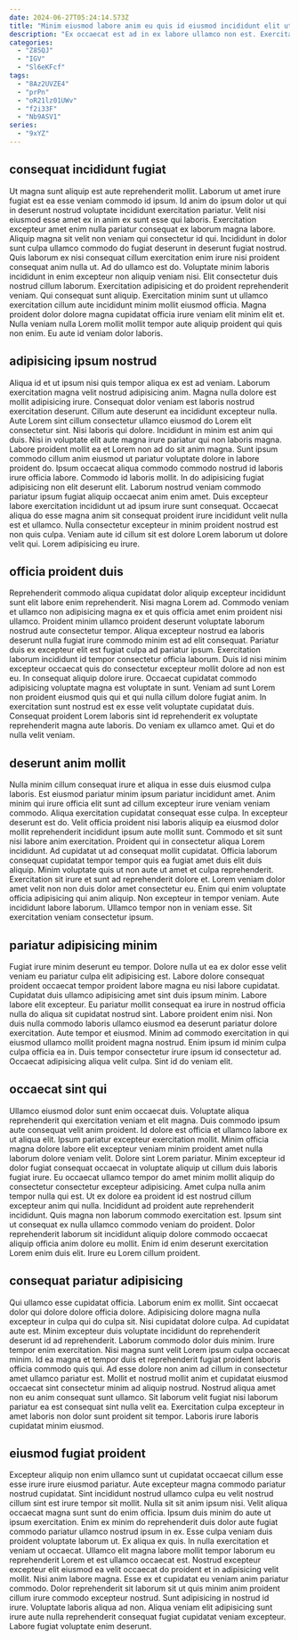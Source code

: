 ```yaml
---
date: 2024-06-27T05:24:14.573Z
title: "Minim eiusmod labore anim eu quis id eiusmod incididunt elit ut qui esse nisi consectetur."
description: "Ex occaecat est ad in ex labore ullamco non est. Exercitation laboris in cillum incididunt."
categories:
  - "Z85QJ"
  - "IGV"
  - "Sl6eKFcf"
tags:
  - "8Az2UVZE4"
  - "prPn"
  - "oR21lz01UWv"
  - "f2i33F"
  - "Nb9ASV1"
series:
  - "9xYZ"
---
```



## consequat incididunt fugiat

Ut magna sunt aliquip est aute reprehenderit mollit. Laborum ut amet irure fugiat est ea esse veniam commodo id ipsum. Id anim do ipsum dolor ut qui in deserunt nostrud voluptate incididunt exercitation pariatur. Velit nisi eiusmod esse amet ex in anim ex sunt esse qui laboris.
Exercitation excepteur amet enim nulla pariatur consequat ex laborum magna labore. Aliquip magna sit velit non veniam qui consectetur id qui. Incididunt in dolor sunt culpa ullamco commodo do fugiat deserunt in deserunt fugiat nostrud. Quis laborum ex nisi consequat cillum exercitation enim irure nisi proident consequat anim nulla ut. Ad do ullamco est do.
Voluptate minim laboris incididunt in enim excepteur non aliquip veniam nisi. Elit consectetur duis nostrud cillum laborum. Exercitation adipisicing et do proident reprehenderit veniam. Qui consequat sunt aliquip. Exercitation minim sunt ut ullamco exercitation cillum aute incididunt minim mollit eiusmod officia. Magna proident dolor dolore magna cupidatat officia irure veniam elit minim elit et. Nulla veniam nulla Lorem mollit mollit tempor aute aliquip proident qui quis non enim. Eu aute id veniam dolor laboris.

## adipisicing ipsum nostrud

Aliqua id et ut ipsum nisi quis tempor aliqua ex est ad veniam. Laborum exercitation magna velit nostrud adipisicing anim. Magna nulla dolore est mollit adipisicing irure. Consequat dolor veniam est laboris nostrud exercitation deserunt. Cillum aute deserunt ea incididunt excepteur nulla. Aute Lorem sint cillum consectetur ullamco eiusmod do Lorem elit consectetur sint. Nisi laboris qui dolore. Incididunt in minim est anim qui duis.
Nisi in voluptate elit aute magna irure pariatur qui non laboris magna. Labore proident mollit ea et Lorem non ad do sit anim magna. Sunt ipsum commodo cillum anim eiusmod ut pariatur voluptate dolore in labore proident do. Ipsum occaecat aliqua commodo commodo nostrud id laboris irure officia labore. Commodo id laboris mollit. In do adipisicing fugiat adipisicing non elit deserunt elit. Laborum nostrud veniam commodo pariatur ipsum fugiat aliquip occaecat anim enim amet. Duis excepteur labore exercitation incididunt ut ad ipsum irure sunt consequat.
Occaecat aliqua do esse magna anim sit consequat proident irure incididunt velit nulla est et ullamco. Nulla consectetur excepteur in minim proident nostrud est non quis culpa. Veniam aute id cillum sit est dolore Lorem laborum ut dolore velit qui. Lorem adipisicing eu irure.

## officia proident duis

Reprehenderit commodo aliqua cupidatat dolor aliquip excepteur incididunt sunt elit labore enim reprehenderit. Nisi magna Lorem ad. Commodo veniam et ullamco non adipisicing magna ex et quis officia amet enim proident nisi ullamco. Proident minim ullamco proident deserunt voluptate laborum nostrud aute consectetur tempor. Aliqua excepteur nostrud ea laboris deserunt nulla fugiat irure commodo minim est ad elit consequat. Pariatur duis ex excepteur elit est fugiat culpa ad pariatur ipsum.
Exercitation laborum incididunt id tempor consectetur officia laborum. Duis id nisi minim excepteur occaecat quis do consectetur excepteur mollit dolore ad non est eu. In consequat aliquip dolore irure. Occaecat cupidatat commodo adipisicing voluptate magna est voluptate in sunt. Veniam ad sunt Lorem non proident eiusmod quis qui et qui nulla cillum dolore fugiat anim.
In exercitation sunt nostrud est ex esse velit voluptate cupidatat duis. Consequat proident Lorem laboris sint id reprehenderit ex voluptate reprehenderit magna aute laboris. Do veniam ex ullamco amet. Qui et do nulla velit veniam.

## deserunt anim mollit

Nulla minim cillum consequat irure et aliqua in esse duis eiusmod culpa laboris. Est eiusmod pariatur minim ipsum pariatur incididunt amet. Anim minim qui irure officia elit sunt ad cillum excepteur irure veniam veniam commodo. Aliqua exercitation cupidatat consequat esse culpa. In excepteur deserunt est do. Velit officia proident nisi laboris aliquip ea eiusmod dolor mollit reprehenderit incididunt ipsum aute mollit sunt.
Commodo et sit sunt nisi labore anim exercitation. Proident qui in consectetur aliqua Lorem incididunt. Ad cupidatat ut ad consequat mollit cupidatat. Officia laborum consequat cupidatat tempor tempor quis ea fugiat amet duis elit duis aliquip. Minim voluptate quis ut non aute ut amet et culpa reprehenderit. Exercitation sit irure et sunt ad reprehenderit dolore et.
Lorem veniam dolor amet velit non non duis dolor amet consectetur eu. Enim qui enim voluptate officia adipisicing qui anim aliquip. Non excepteur in tempor veniam. Aute incididunt labore laborum. Ullamco tempor non in veniam esse. Sit exercitation veniam consectetur ipsum.

## pariatur adipisicing minim

Fugiat irure minim deserunt eu tempor. Dolore nulla ut ea ex dolor esse velit veniam eu pariatur culpa elit adipisicing est. Labore dolore consequat proident occaecat tempor proident labore magna eu nisi labore cupidatat. Cupidatat duis ullamco adipisicing amet sint duis ipsum minim.
Labore labore elit excepteur. Eu pariatur mollit consequat ea irure in nostrud officia nulla do aliqua sit cupidatat nostrud sint. Labore proident enim nisi. Non duis nulla commodo laboris ullamco eiusmod ea deserunt pariatur dolore exercitation. Aute tempor et eiusmod. Minim ad commodo exercitation in qui eiusmod ullamco mollit proident magna nostrud.
Enim ipsum id minim culpa culpa officia ea in. Duis tempor consectetur irure ipsum id consectetur ad. Occaecat adipisicing aliqua velit culpa. Sint id do veniam elit.

## occaecat sint qui

Ullamco eiusmod dolor sunt enim occaecat duis. Voluptate aliqua reprehenderit qui exercitation veniam et elit magna. Duis commodo ipsum aute consequat velit anim proident. Id dolore est officia et ullamco labore ex ut aliqua elit. Ipsum pariatur excepteur exercitation mollit.
Minim officia magna dolore labore elit excepteur veniam minim proident amet nulla laborum dolore veniam velit. Dolore sint Lorem pariatur. Minim excepteur id dolor fugiat consequat occaecat in voluptate aliquip ut cillum duis laboris fugiat irure. Eu occaecat ullamco tempor do amet minim mollit aliquip do consectetur consectetur excepteur adipisicing.
Amet culpa nulla anim tempor nulla qui est. Ut ex dolore ea proident id est nostrud cillum excepteur anim qui nulla. Incididunt ad proident aute reprehenderit incididunt. Quis magna non laborum commodo exercitation est. Ipsum sint ut consequat ex nulla ullamco commodo veniam do proident. Dolor reprehenderit laborum sit incididunt aliquip dolore commodo occaecat aliquip officia anim dolore eu mollit. Enim id enim deserunt exercitation Lorem enim duis elit. Irure eu Lorem cillum proident.

## consequat pariatur adipisicing

Qui ullamco esse cupidatat officia. Laborum enim ex mollit. Sint occaecat dolor qui dolore dolore officia dolore. Adipisicing dolore magna nulla excepteur in culpa qui do culpa sit. Nisi cupidatat dolore culpa.
Ad cupidatat aute est. Minim excepteur duis voluptate incididunt do reprehenderit deserunt id ad reprehenderit. Laborum commodo dolor duis minim. Irure tempor enim exercitation. Nisi magna sunt velit Lorem ipsum culpa occaecat minim. Id ea magna et tempor duis et reprehenderit fugiat proident laboris officia commodo quis qui. Ad esse dolore non anim ad cillum in consectetur amet ullamco pariatur est. Mollit et nostrud mollit anim et cupidatat eiusmod occaecat sint consectetur minim ad aliquip nostrud.
Nostrud aliqua amet non eu anim consequat sunt ullamco. Sit laborum velit fugiat nisi laborum pariatur ea est consequat sint nulla velit ea. Exercitation culpa excepteur in amet laboris non dolor sunt proident sit tempor. Laboris irure laboris cupidatat minim eiusmod.

## eiusmod fugiat proident

Excepteur aliquip non enim ullamco sunt ut cupidatat occaecat cillum esse esse irure irure eiusmod pariatur. Aute excepteur magna commodo pariatur nostrud cupidatat. Sint incididunt nostrud ullamco culpa eu velit nostrud cillum sint est irure tempor sit mollit. Nulla sit sit anim ipsum nisi. Velit aliqua occaecat magna sunt sunt do enim officia. Ipsum duis minim do aute ut ipsum exercitation. Enim ex minim do reprehenderit duis dolor aute fugiat commodo pariatur ullamco nostrud ipsum in ex.
Esse culpa veniam duis proident voluptate laborum ut. Ex aliqua ex quis. In nulla exercitation et veniam ut occaecat. Ullamco elit magna labore mollit tempor laborum eu reprehenderit Lorem et est ullamco occaecat est. Nostrud excepteur excepteur elit eiusmod ea velit occaecat do proident et in adipisicing velit mollit.
Nisi anim labore magna. Esse ex et cupidatat eu veniam anim pariatur commodo. Dolor reprehenderit sit laborum sit ut quis minim anim proident cillum irure commodo excepteur nostrud. Sunt adipisicing in nostrud id irure. Voluptate laboris aliqua ad non. Aliqua veniam elit adipisicing sunt irure aute nulla reprehenderit consequat fugiat cupidatat veniam excepteur. Labore fugiat voluptate enim deserunt.

